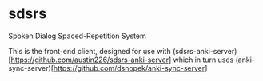 # sdsrs
Spoken Dialog Spaced-Repetition System

This is the front-end client, designed for use with (sdsrs-anki-server)[https://github.com/austin226/sdsrs-anki-server] which in turn uses (anki-sync-server)[https://github.com/dsnopek/anki-sync-server]
